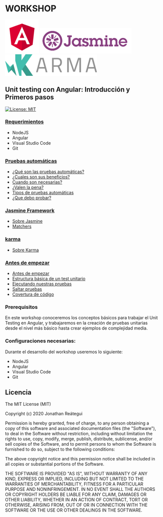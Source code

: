 # WORKSHOP

<p float="left">
    <img src="./angular-logo.png" alt="Workshop unit testing con Angular" width="110" />
    <img src="./jarmine-logo.svg" alt="Workshop unit testing con Angular" width="300" />
    <img src="./karma-logo.png" alt="Workshop unit testing con Angular" width="300" />
</p>

## Unit testing con Angular: Introducción y Primeros pasos

[![License: MIT](https://img.shields.io/badge/License-MIT-yellow.svg)](https://opensource.org/licenses/MIT)

### [**Requerimientos**](0-requerimientos)

- NodeJS
- Angular
- Visual Studio Code
- Git

### [**Pruebas automáticas**](1-pruebas-automaticas)

- [¿Qué son las pruebas automáticas?](1-pruebas-automaticas/file.md)
- [¿Cuales son sus beneficios?](1-pruebas-automaticas/file.md)
- [Cuando son necesarias?](1-pruebas-automaticas/file.md)
- [¿Valen la pena?](1-pruebas-automaticas/file.md)
- [Tipos de pruebas automáticas](1-pruebas-automaticas/tipos-file.md)
- [¿Que debo probar?](1-pruebas-automaticas/tipos-file.md)

### [**Jasmine Framework**](2-jasmine)

- [Sobre Jasmine](2-jasmine/sobre-jasmine.md)
- [Matchers](2-jasmine/file.md)

### [**karma**](3-karma)

- [Sobre Karma](3-karma/sobre-karma.md)

### [**Antes de empezar**](5-antes-empezar)

- [Antes de empezar](5-antes-empezar/antes-empezar.md)
- [Estructura básica de un test unitario](5-antes-empezar/file.md)
- [Ejecutando nuestras pruebas](5-antes-empezar/file.md)
- [Saltar pruebas](5-antes-empezar/file.md)
- [Covertura de código](5-antes-empezar/file.md)

### **Prerequisitos**

En este workshop conoceremos los conceptos básicos para trabajar el Unit Testing en Angular, y trabajaremos en la creación de pruebas unitarias desde el nivel más básico hasta crear ejemplos de complejidad media.

### **Configuraciones necesarias:**

Durante el desarrollo del workshop useremos lo siguiente:

- NodeJS
- Angular
- Visual Studio Code
- Git

## Licencia

The MIT License (MIT)

Copyright (c) 2020 Jonathan Reátegui

Permission is hereby granted, free of charge, to any person obtaining a copy of this software and associated documentation files (the "Software"), to deal in the Software without restriction, including without limitation the rights to use, copy, modify, merge, publish, distribute, sublicense, and/or sell copies of the Software, and to permit persons to whom the Software is furnished to do so, subject to the following conditions:

The above copyright notice and this permission notice shall be included in all copies or substantial portions of the Software.

THE SOFTWARE IS PROVIDED "AS IS", WITHOUT WARRANTY OF ANY KIND, EXPRESS OR IMPLIED, INCLUDING BUT NOT LIMITED TO THE WARRANTIES OF MERCHANTABILITY, FITNESS FOR A PARTICULAR PURPOSE AND NONINFRINGEMENT. IN NO EVENT SHALL THE AUTHORS OR COPYRIGHT HOLDERS BE LIABLE FOR ANY CLAIM, DAMAGES OR OTHER LIABILITY, WHETHER IN AN ACTION OF CONTRACT, TORT OR OTHERWISE, ARISING FROM, OUT OF OR IN CONNECTION WITH THE SOFTWARE OR THE USE OR OTHER DEALINGS IN THE SOFTWARE.
